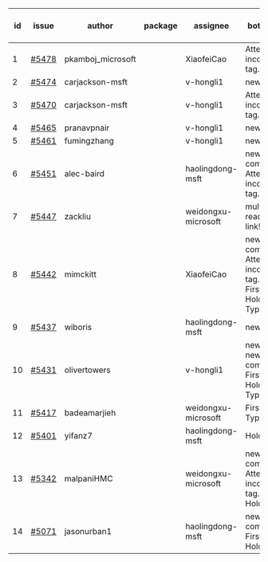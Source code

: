 | id | issue | author | package | assignee | bot advice | created date of issue | target release date | date from target |
| ------ | ------ | ------ | ------ | ------ | ------ | ------ | ------ | :-----: |
| 1 | [#5478](https://github.com/Azure/sdk-release-request/issues/5478) | pkamboj_microsoft |  | XiaofeiCao | Attention to inconsistent tag. | 09-10 | 09-26 |  |
| 2 | [#5474](https://github.com/Azure/sdk-release-request/issues/5474) | carjackson-msft |  | v-hongli1 | new issue. | 09-09 | 09-27 |  |
| 3 | [#5470](https://github.com/Azure/sdk-release-request/issues/5470) | carjackson-msft |  | v-hongli1 | Attention to inconsistent tag. | 09-09 | 09-27 |  |
| 4 | [#5465](https://github.com/Azure/sdk-release-request/issues/5465) | pranavpnair |  | v-hongli1 | new issue. | 09-06 | 09-27 |  |
| 5 | [#5461](https://github.com/Azure/sdk-release-request/issues/5461) | fumingzhang |  | v-hongli1 | new issue. | 09-02 | 09-26 |  |
| 6 | [#5451](https://github.com/Azure/sdk-release-request/issues/5451) | alec-baird |  | haolingdong-msft | new comment. Attention to inconsistent tag. | 08-30 | 09-27 |  |
| 7 | [#5447](https://github.com/Azure/sdk-release-request/issues/5447) | zackliu |  | weidongxu-microsoft | multi readme link! | 08-26 | 09-26 |  |
| 8 | [#5442](https://github.com/Azure/sdk-release-request/issues/5442) | mimckitt |  | XiaofeiCao | new comment. Attention to inconsistent tag. FirstGA. HoldOn. TypeSpec. | 08-22 | 09-27 |  |
| 9 | [#5437](https://github.com/Azure/sdk-release-request/issues/5437) | wiboris |  | haolingdong-msft | new issue. | 08-22 | 09-27 |  |
| 10 | [#5431](https://github.com/Azure/sdk-release-request/issues/5431) | olivertowers |  | v-hongli1 | new issue. new comment. FirstGA. HoldOn. TypeSpec. | 08-19 | 09-27 |  |
| 11 | [#5417](https://github.com/Azure/sdk-release-request/issues/5417) | badeamarjieh |  | weidongxu-microsoft | FirstBeta. TypeSpec. | 08-12 | 09-26 |  |
| 12 | [#5401](https://github.com/Azure/sdk-release-request/issues/5401) | yifanz7 |  | haolingdong-msft | HoldOn. | 08-07 | 09-27 |  |
| 13 | [#5342](https://github.com/Azure/sdk-release-request/issues/5342) | malpaniHMC |  | weidongxu-microsoft | new comment. Attention to inconsistent tag. HoldOn. | 07-18 | 09-26 |  |
| 14 | [#5071](https://github.com/Azure/sdk-release-request/issues/5071) | jasonurban1 |  | haolingdong-msft | new comment. FirstBeta. HoldOn. | 03-22 | 05-24 |  |
